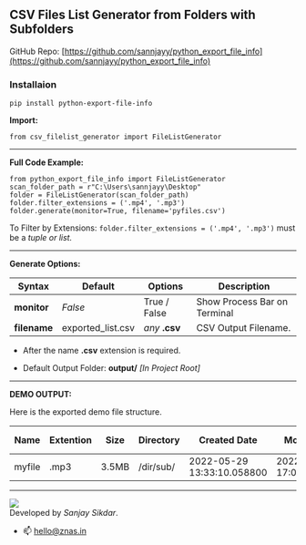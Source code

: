 ## CSV Files List Generator from Folders with Subfolders
GitHub Repo: [https://github.com/sannjayy/python_export_file_info](https://github.com/sannjayy/python_export_file_info)
### Installaion

`pip install python-export-file-info`

**Import:**
```
from csv_filelist_generator import FileListGenerator
```

---
**Full Code Example:**
```
from python_export_file_info import FileListGenerator
scan_folder_path = r"C:\Users\sannjayy\Desktop"
folder = FileListGenerator(scan_folder_path)
folder.filter_extensions = ('.mp4', '.mp3')
folder.generate(monitor=True, filename='pyfiles.csv')
```

To Filter by Extensions: `folder.filter_extensions = ('.mp4', '.mp3')` must be a *tuple or list.*

---


**Generate Options:**

| Syntax | Default | Options | Description |
| ------- | ------- | ------------ |  ------------------ |
| **monitor** | *False* | True / False |Show Process Bar on Terminal
| **filename** | exported_list.csv | *any* **.csv** | CSV Output Filename.

- After the name **.csv** extension is required.

- Default Output Folder: **output/** *[In Project Root]*

---

**DEMO OUTPUT:**

Here is the exported demo file structure.

| Name | Extention | Size | Directory | Created Date | Modified Date | CRC32 *(hash)* | SH1 *(hash)* | MD5 *(hash)* |
| --------- | --------- | ---- | --------- | -----------  | ----|--|--|--|
| myfile | .mp3| 3.5MB | /dir/sub/ | 2022-05-29 13:33:10.058800 | 2022-06-19 17:00:01.871203 | 362C499D | 8dcdb80bbf5b0e430f6982588e2aaf07f1b3b01b | 1a7178a8438f5a45bbdb1bc416df0ec3

---

[![](https://img.shields.io/github/followers/sannjayy?style=social)](https://github.com/sannjayy)  
Developed by *Sanjay Sikdar*.   
- 📫 hello@znas.in



